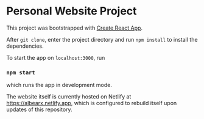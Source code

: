 # Personal Website Project

This project was bootstrapped with [Create React App](https://github.com/facebook/create-react-app).

After `git clone`, enter the project directory and run `npm install` to install the dependencies.

To start the app on `localhost:3000`, run

### `npm start`

which runs the app in development mode.

The website itself is currently hosted on Netlify at https://albearx.netlify.app, which is configured to rebuild itself upon
updates of this repository.

